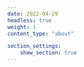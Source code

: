 ```yaml
---
date: 2022-04-29
headless: true
weight: 1
content_type: "about"

section_settings:
    show_section: true
---
```

